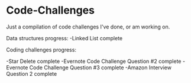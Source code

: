 Code-Challenges
===============

Just a compilation of code challenges I've done, or am working on.

Data structures progress: 
-Linked List complete

Coding challenges progress:

-Star Delete complete
-Evernote Code Challenge Question #2 complete
-Evernote Code Challenge Question #3 complete
-Amazon Interview Question 2 complete
